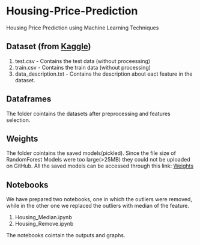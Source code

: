 # Housing-Price-Prediction
Housing Price Prediction using Machine Learning Techniques

## Dataset (from [Kaggle](https://www.kaggle.com/c/house-prices-advanced-regression-techniques/))
1. test.csv - Contains the test data (without proceessing)
2. train.csv - Contains the train data (without processing)
3. data_description.txt - Contains the description about eact feature in the dataset.

## Dataframes
The folder cointains the datasets after preprocessing and features selection.

## Weights
The folder cointains the saved models(pickled).
Since the file size of RandomForest Models were too large(>25MB) they could not be uploaded on GitHub.
All the saved models can be accessed through this link: 
[Weights](https://drive.google.com/drive/folders/1KfdbnT-66qoXtgAA9pHt83fIMlGWx2F0?usp=sharing)

## Notebooks
We have prepared two notebooks, one in which the outliers were removed, while in the other one we
replaced the outliers with median of the feature.
1. Housing_Median.ipynb
2. Housing_Remove.ipynb

The notebooks cointain the outputs and graphs.
